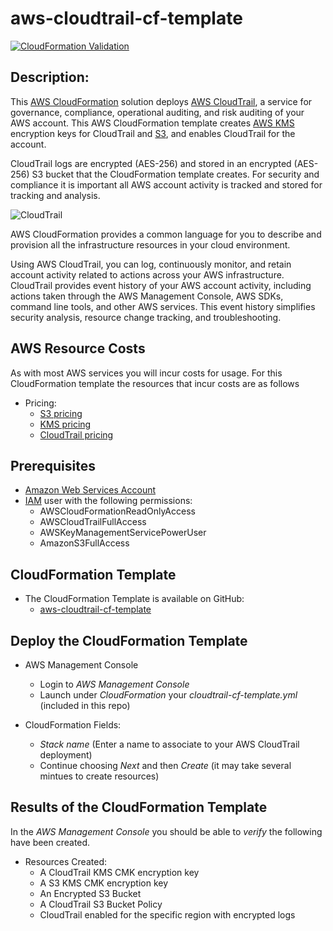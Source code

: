 # aws-cloudtrail-cf-template
[![CloudFormation Validation](https://github.com/getcft/aws-cloudtrail-cf-template/actions/workflows/cloudformation-validation.yml/badge.svg)](https://github.com/getcft/aws-cloudtrail-cf-template/actions/workflows/cloudformation-validation.yml)

## Description:

This <a href="https://aws.amazon.com/cloudformation/" target="_blank">AWS CloudFormation</a> solution deploys <a href="https://aws.amazon.com/cloudtrail/" target="_blank">AWS CloudTrail</a>, a service for governance, compliance, operational auditing, and risk auditing of your AWS account. This AWS CloudFormation template creates <a href="https://aws.amazon.com/kms/" target="_blank">AWS KMS</a> encryption keys for CloudTrail and <a href="https://aws.amazon.com/s3/" target="_blank">S3</a>, and enables CloudTrail for the account.

CloudTrail logs are encrypted (AES-256) and stored in an encrypted (AES-256) S3 bucket that the CloudFormation template creates. For security and compliance it is important all AWS account activity is tracked and stored for tracking and analysis.

<img src="cloudtrail.png" alt="CloudTrail" />

AWS CloudFormation provides a common language for you to describe and provision all the infrastructure resources in your cloud environment.

Using AWS CloudTrail, you can log, continuously monitor, and retain account activity related to actions across your AWS infrastructure. CloudTrail provides event history of your AWS account activity, including actions taken through the AWS Management Console, AWS SDKs, command line tools, and other AWS services. This event history simplifies security analysis, resource change tracking, and troubleshooting.

## AWS Resource Costs

As with most AWS services you will incur costs for usage. For this CloudFormation template the resources that incur costs are as follows

* Pricing:
   * <a href="https://aws.amazon.com/s3/pricing/" target="_blank">S3 pricing</a>
   * <a href="https://aws.amazon.com/kms/pricing/" target="_blank">KMS pricing</a>
   * <a href="https://aws.amazon.com/cloudtrail/pricing/" target="_blank">CloudTrail pricing</a>

## Prerequisites

* <a href="https://aws.amazon.com" target="_blank"> Amazon Web Services Account</a>
* <a href="https://aws.amazon.com/iam/" target="_blank">IAM</a> user with the following permissions:
   * AWSCloudFormationReadOnlyAccess
   * AWSCloudTrailFullAccess
   * AWSKeyManagementServicePowerUser
   * AmazonS3FullAccess

## CloudFormation Template

* The CloudFormation Template is available on GitHub:
   * <a href="https://github.com/getcft/aws-cloudtrail-cf-template" target="_blank">aws-cloudtrail-cf-template</a>

## Deploy the CloudFormation Template

* AWS Management Console

   * Login to *AWS Management Console*
   * Launch under *CloudFormation* your *cloudtrail-cf-template.yml* (included in this repo)

* CloudFormation Fields:

   * *Stack name* (Enter a name to associate to your AWS CloudTrail deployment)
   * Continue choosing *Next* and then *Create* (it may take several mintues to create resources)

## Results of the CloudFormation Template

In the *AWS Management Console* you should be able to *verify* the following have been created.

* Resources Created:
   * A CloudTrail KMS CMK encryption key
   * A S3 KMS CMK encryption key
   * An Encrypted S3 Bucket
   * A CloudTrail S3 Bucket Policy
   * CloudTrail enabled for the specific region with encrypted logs
